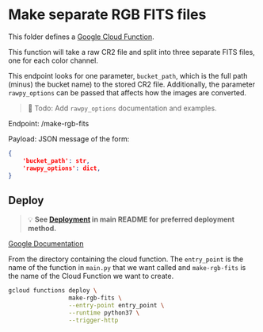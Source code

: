 Make separate RGB FITS files
============================

This folder defines a [Google Cloud Function](https://cloud.google.com/functions/).

This function will take a raw CR2 file and split into three separate FITS files,
one for each color channel.

This endpoint looks for one parameter, `bucket_path`, which is the full path (minus)
the bucket name) to the stored CR2 file. Additionally, the parameter `rawpy_options`
can be passed that affects how the images are converted.

> :memo: Todo: Add `rawpy_options` documentation and examples.


Endpoint: /make-rgb-fits

Payload: JSON message of the form:
```json
{
	'bucket_path': str,
	'rawpy_options': dict,
}
```

Deploy
------

> :bulb: **See [Deployment](../README.md#deploy) in main README for preferred deployment method.**

[Google Documentation](https://cloud.google.com/functions/docs/deploying/filesystem)

From the directory containing the cloud function. The `entry_point` is the
name of the function in `main.py` that we want called and `make-rgb-fits`
is the name of the Cloud Function we want to create.

```bash
gcloud functions deploy \
                 make-rgb-fits \
                 --entry-point entry_point \
                 --runtime python37 \
                 --trigger-http
```


